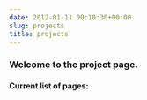 ```yaml
---
date: 2012-01-11 00:10:30+00:00
slug: projects
title: projects
---
```


### Welcome to the project page.





#### Current list of pages:



